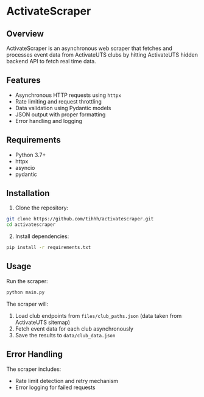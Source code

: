 # ActivateScraper
## Overview

ActivateScraper is an asynchronous web scraper that fetches and processes event data from ActivateUTS clubs by hitting ActivateUTS hidden backend API to fetch real time data.

## Features

- Asynchronous HTTP requests using `httpx`
- Rate limiting and request throttling
- Data validation using Pydantic models
- JSON output with proper formatting
- Error handling and logging

## Requirements

- Python 3.7+
- httpx
- asyncio
- pydantic

## Installation

1. Clone the repository:
```bash
git clone https://github.com/tihhh/activatescraper.git
cd activatescraper
```

2. Install dependencies:
```bash
pip install -r requirements.txt
```

## Usage

Run the scraper:
```bash
python main.py
```

The scraper will:
1. Load club endpoints from `files/club_paths.json` (data taken from ActivateUTS sitemap)
2. Fetch event data for each club asynchronously
3. Save the results to `data/club_data.json`


## Error Handling

The scraper includes:
- Rate limit detection and retry mechanism
- Error logging for failed requests
